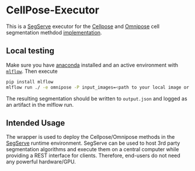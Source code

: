 # CellPose-Executor

This is a [SegServe](https://github.com/hip-satomi/SegServe) executor for the [Cellpose](https://doi.org/10.1038/s41592-020-01018-x) and [Omnipose](https://doi.org/10.1101/2021.11.03.467199 ) cell segmentation methdod [implementation](https://github.com/MouseLand/cellpose).

## Local testing

Make sure you have [anaconda](https://www.anaconda.com/products/distribution) installed and an active environment with [`mlflow`](https://pypi.org/project/mlflow/). Then execute
```bash
pip install mlflow
mlflow run ./ -e omnipose -P input_images=<path to your local image or image folder (*.png)>
```
The resulting segmentation should be written to `output.json` and logged as an artifact in the mlflow run.

## Intended Usage

The wrapper is used to deploy the Cellpose/Omnipose methods in the [SegServe](https://github.com/hip-satomi/SegServe) runtime environment. SegServe can be used to host 3rd party segmentation algorithms and execute them on a central computer while providing a REST interface for clients. Therefore, end-users do not need any powerful hardware/GPU.

